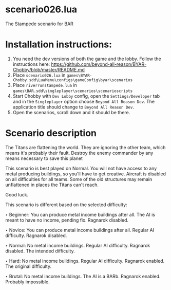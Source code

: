 # scenario026.lua
The Stampede scenario for BAR

# Installation instructions:

1) You need the dev versions of both the game and the lobby. Follow the instructions here: https://github.com/beyond-all-reason/BYAR-Chobby/blob/master/README.md
2) Place `scenario026.lua` in `games\BYAR-Chobby.sdd\LuaMenu\configs\gameConfig\byar\scenarios`
3) Place `riverrunstampede.lua` in `games\BAR.sdd\singleplayer\scenarios\scenarioscripts`
4) Start Chobby with `Dev Lobby` config, open the `Settings/Developer` tab and in the `Singleplayer` option choose `Beyond All Reason Dev`. The application title should change to `Beyond All Reason Dev`.
5) Open the scenarios, scroll down and it should be there.

# Scenario description

The Titans are flattening the world. They are ignoring the other team, which means it's probably their fault. Destroy the enemy commander by any means necessary to save this planet

This scenario is best played on Normal. You will not have access to any metal producing buildings, so you'll have to get creative. Aircraft is disabled on all difficulties for all teams. Some of the old structures may remain unflattened in places the Titans can't reach.
 
Good luck.

 
This scenario is different based on the selected difficulty:
 
‣ Beginner: You can produce metal income buildings after all. The AI is meant to have no income, pending fix. Ragnarok disabled.
 
‣ Novice: You can produce metal income buildings after all. Regular AI difficulty. Ragnarok disabled.
 
‣ Normal: No metal income buildings. Regular AI difficulty. Ragnarok disabled. The intended difficulty. 
 
‣ Hard: No metal income buildings. Regular AI difficulty. Ragnarok enabled. The original difficulty.
 
‣ Brutal: No metal income buildings. The AI is a BARb. Ragnarok enabled. Probably impossible.
